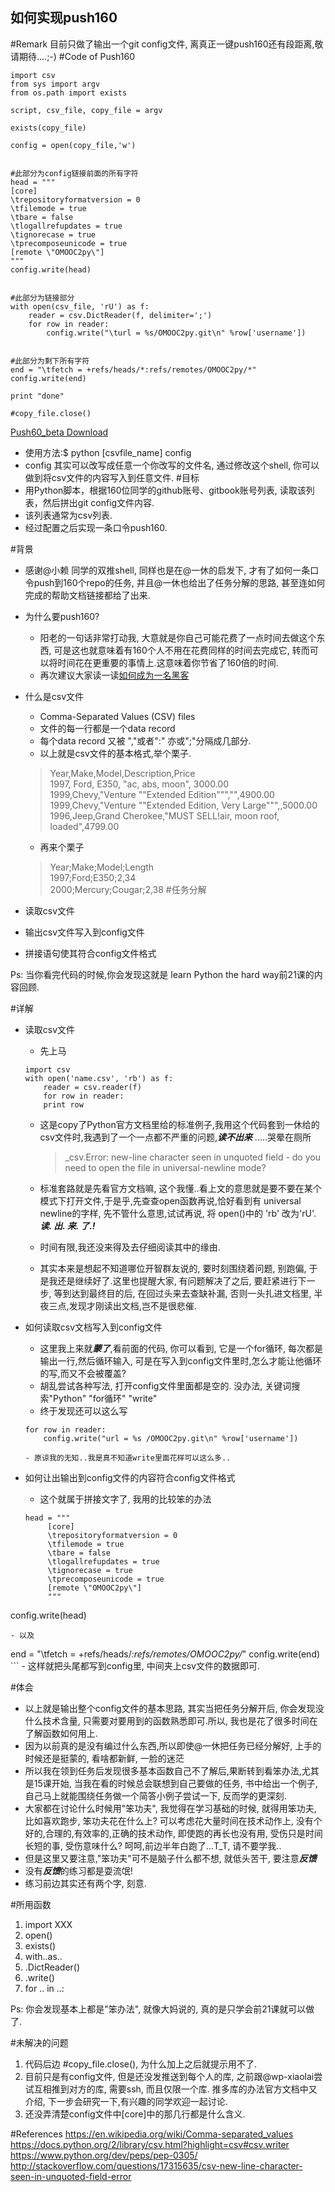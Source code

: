 如何实现push160
--
#Remark
目前只做了输出一个git config文件, 离真正一键push160还有段距离,敬请期待....;-)
#Code of  Push160
```
import csv                            
from sys import argv
from os.path import exists             

script, csv_file, copy_file = argv

exists(copy_file)

config = open(copy_file,'w')


#此部分为config链接前面的所有字符
head = """                           
[core]
\trepositoryformatversion = 0
\tfilemode = true
\tbare = false
\tlogallrefupdates = true
\tignorecase = true
\tprecomposeunicode = true
[remote \"OMOOC2py\"]
"""
config.write(head)


#此部分为链接部分
with open(csv_file, 'rU') as f:
    reader = csv.DictReader(f, delimiter=';')
    for row in reader:
        config.write("\turl = %s/OMOOC2py.git\n" %row['username'])


#此部分为剩下所有字符
end = "\tfetch = +refs/heads/*:refs/remotes/OMOOC2py/*"
config.write(end)

print "done"

#copy_file.close()        

```

[Push60_beta Download](https://github.com/xpgeng/Road-to-Py)  

- 使用方法:$ python [csvfile_name] config  
- config 其实可以改写成任意一个你改写的文件名, 通过修改这个shell, 你可以做到将csv文件的内容写入到任意文件. 
#目标
- 用Python脚本，根据160位同学的github账号、gitbook账号列表, 读取该列表，然后拼出git config文件内容.
- 该列表通常为csv列表.
- 经过配置之后实现一条口令push160. 


#背景
- 感谢@小赖 同学的双推shell, 同样也是在@一休的启发下, 才有了如何一条口令push到160个repo的任务, 并且@一休也给出了任务分解的思路, 甚至连如何完成的帮助文档链接都给了出来.
- 为什么要push160?
   - 阳老的一句话非常打动我, 大意就是你自己可能花费了一点时间去做这个东西, 可是这也就意味着有160个人不用在花费同样的时间去完成它, 转而可以将时间花在更重要的事情上.这意味着你节省了160倍的时间.
   - 再次建议大家读一读[如何成为一名黑客](http://translations.readthedocs.org/en/latest/hacker_howto.html)
- 什么是csv文件
   -  Comma-Separated Values (CSV) files
   -  文件的每一行都是一个data record
   -  每个data record 又被 ","或者":" 亦或";"分隔成几部分.
   -  以上就是csv文件的基本格式,举个栗子.
   
   > Year,Make,Model,Description,Price   
1997, Ford, E350, "ac, abs, moon", 3000.00    
1999,Chevy,"Venture ""Extended Edition""","",4900.00   
1999,Chevy,"Venture ""Extended Edition, Very Large""",,5000.00     
1996,Jeep,Grand Cherokee,"MUST SELL!air, moon roof, loaded",4799.00

   - 再来个栗子  
   
   > Year;Make;Model;Length   
     1997;Ford;E350;2,34    
     2000;Mercury;Cougar;2,38
#任务分解

- 读取csv文件
- 输出csv文件写入到config文件
- 拼接语句使其符合config文件格式


Ps: 当你看完代码的时候,你会发现这就是 learn Python the hard way前21课的内容回顾.


#详解



- 读取csv文件
   - 先上马
     
    ```  
    import csv
    with open('name.csv', 'rb') as f:
        reader = csv.reader(f)
        for row in reader:
        print row
    ```
  - 这是copy了Python官方文档里给的标准例子,我用这个代码套到一休给的csv文件时,我遇到了一个一点都不严重的问题,***读不出来*** .....哭晕在厕所 
  
    >_csv.Error: new-line character seen in unquoted field - do you need to open the file in universal-newline mode?   

  - 标准套路就是先看官方文档嘛, 这个我懂..看上文的意思就是要不要在某个模式下打开文件,于是乎,先查查open函数再说,恰好看到有 universal newline的字样, 先不管什么意思,试试再说, 将 open()中的 'rb' 改为'rU'.   ***读. 出. 来. 了.!***
  - 时间有限,我还没来得及去仔细阅读其中的缘由.
  - 其实本来是想起不知道哪位开智群友说的, 要时刻围绕着问题, 别跑偏, 于是我还是继续好了.这里也提醒大家, 有问题解决了之后, 要赶紧进行下一步, 等到达到最终目的后, 在回过头来去查缺补漏, 否则一头扎进文档里, 半夜三点,发现才刚读出文档,岂不是很悲催. 


- 如何读取csv文档写入到config文件

   - 这里我上来就***蒙了***,看前面的代码, 你可以看到, 它是一个for循环, 每次都是输出一行,然后循环输入, 可是在写入到config文件里时,怎么才能让他循环的写,而又不会被覆盖?
   - 胡乱尝试各种写法, 打开config文件里面都是空的. 没办法, 关键词搜索"Python" "for循环" "write"
   - 终于发现还可以这么写

    ```
    for row in reader:
        config.write("url = %s /OMOOC2py.git\n" %row['username'])
        
   - 原谅我的无知..我是真不知道write里面花样可以这么多..

- 如何让出输出到config文件的内容符合config文件格式
   - 这个就属于拼接文字了, 我用的比较笨的办法
   
   ```
   head = """
		[core]
		\trepositoryformatversion = 0
		\tfilemode = true
		\tbare = false
		\tlogallrefupdates = true
		\tignorecase = true
		\tprecomposeunicode = true
		[remote \"OMOOC2py\"]
		"""
config.write(head)
   ```
   - 以及
   
   ```
   end = "\tfetch = +refs/heads/*:refs/remotes/OMOOC2py/*"
	config.write(end)
	```
	- 这样就把头尾都写到config里, 中间夹上csv文件的数据即可.

#体会	
- 以上就是输出整个config文件的基本思路, 其实当把任务分解开后, 你会发现没什么技术含量, 只需要对要用到的函数熟悉即可.所以, 我也是花了很多时间在了解函数如何用上.
- 因为以前真的是没有编过什么东西,所以即使@一休把任务已经分解好, 上手的时候还是挺蒙的, 看啥都新鲜, 一脸的迷茫
- 所以我在领到任务后发现很多基本函数自己不了解后,果断转到看笨办法,尤其是15课开始, 当我在看的时候总会联想到自己要做的任务, 书中给出一个例子, 自己马上就能围绕任务做一个简答小例子尝试一下, 反而学的更深刻.
- 大家都在讨论什么时候用"笨功夫", 我觉得在学习基础的时候, 就得用笨功夫, 比如喜欢跑步, 笨功夫花在什么上? 可以考虑花大量时间在技术动作上, 没有个好的,合理的,有效率的,正确的技术动作, 即使跑的再长也没有用, 受伤只是时间长短的事, 受伤意味什么? 呵呵,前边半年白跑了...T_T, 请不要学我..
- 但是这里又要注意,"笨功夫"可不是脑子什么都不想, 就低头苦干, 要注意***反馈***
- 没有***反馈***的练习都是耍流氓!
- 练习前边其实还有两个字, 刻意. 


#所用函数
1. import  XXX
2. open()
3. exists()
4. with..as..
5. .DictReader()
6. .write()
7. for .. in ..:


Ps: 你会发现基本上都是"笨办法", 就像大妈说的, 真的是只学会前21课就可以做了.


#未解决的问题
1. 代码后边 #copy_file.close(), 为什么加上之后就提示用不了. 
2. 目前只是有config文件, 但是还没发推送到每个人的库, 之前跟@wp-xiaolai尝试互相推到对方的库, 需要ssh, 而且仅限一个库. 推多库的办法官方文档中又介绍, 下一步会研究一下,有兴趣的同学欢迎一起讨论.
3. 还没弄清楚config文件中[core]中的那几行都是什么含义.


#References
<https://en.wikipedia.org/wiki/Comma-separated_values>
<https://docs.python.org/2/library/csv.html?highlight=csv#csv.writer>
<https://www.python.org/dev/peps/pep-0305/>
<http://stackoverflow.com/questions/17315635/csv-new-line-character-seen-in-unquoted-field-error>












